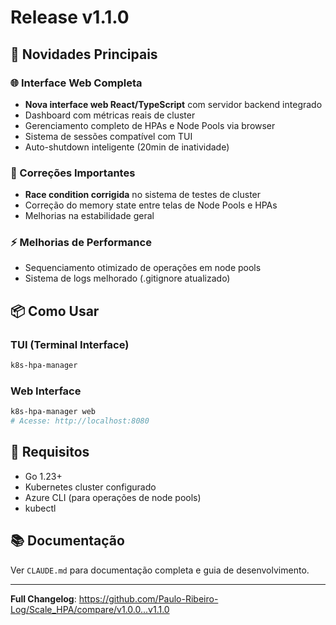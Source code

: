 # Release v1.1.0

## 🎉 Novidades Principais

### 🌐 Interface Web Completa
- **Nova interface web React/TypeScript** com servidor backend integrado
- Dashboard com métricas reais de cluster
- Gerenciamento completo de HPAs e Node Pools via browser
- Sistema de sessões compatível com TUI
- Auto-shutdown inteligente (20min de inatividade)

### 🐛 Correções Importantes
- **Race condition corrigida** no sistema de testes de cluster
- Correção do memory state entre telas de Node Pools e HPAs
- Melhorias na estabilidade geral

### ⚡ Melhorias de Performance
- Sequenciamento otimizado de operações em node pools
- Sistema de logs melhorado (.gitignore atualizado)

## 📦 Como Usar

### TUI (Terminal Interface)
```bash
k8s-hpa-manager
```

### Web Interface
```bash
k8s-hpa-manager web
# Acesse: http://localhost:8080
```

## 🔧 Requisitos
- Go 1.23+
- Kubernetes cluster configurado
- Azure CLI (para operações de node pools)
- kubectl

## 📚 Documentação
Ver `CLAUDE.md` para documentação completa e guia de desenvolvimento.

---

**Full Changelog**: https://github.com/Paulo-Ribeiro-Log/Scale_HPA/compare/v1.0.0...v1.1.0
